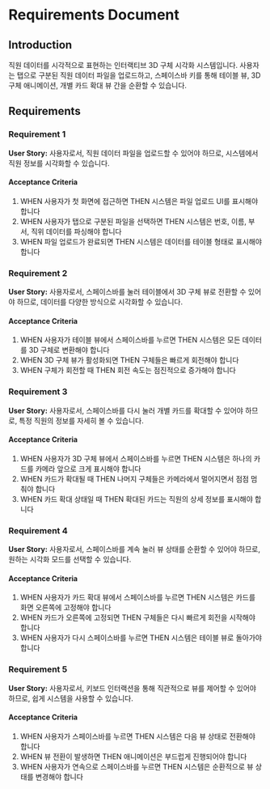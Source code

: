 # Requirements Document

## Introduction

직원 데이터를 시각적으로 표현하는 인터랙티브 3D 구체 시각화 시스템입니다. 사용자는 탭으로 구분된 직원 데이터 파일을 업로드하고, 스페이스바 키를 통해 테이블 뷰, 3D 구체 애니메이션, 개별 카드 확대 뷰 간을 순환할 수 있습니다.

## Requirements

### Requirement 1

**User Story:** 사용자로서, 직원 데이터 파일을 업로드할 수 있어야 하므로, 시스템에서 직원 정보를 시각화할 수 있습니다.

#### Acceptance Criteria

1. WHEN 사용자가 첫 화면에 접근하면 THEN 시스템은 파일 업로드 UI를 표시해야 합니다
2. WHEN 사용자가 탭으로 구분된 파일을 선택하면 THEN 시스템은 번호, 이름, 부서, 직위 데이터를 파싱해야 합니다
3. WHEN 파일 업로드가 완료되면 THEN 시스템은 데이터를 테이블 형태로 표시해야 합니다

### Requirement 2

**User Story:** 사용자로서, 스페이스바를 눌러 테이블에서 3D 구체 뷰로 전환할 수 있어야 하므로, 데이터를 다양한 방식으로 시각화할 수 있습니다.

#### Acceptance Criteria

1. WHEN 사용자가 테이블 뷰에서 스페이스바를 누르면 THEN 시스템은 모든 데이터를 3D 구체로 변환해야 합니다
2. WHEN 3D 구체 뷰가 활성화되면 THEN 구체들은 빠르게 회전해야 합니다
3. WHEN 구체가 회전할 때 THEN 회전 속도는 점진적으로 증가해야 합니다

### Requirement 3

**User Story:** 사용자로서, 스페이스바를 다시 눌러 개별 카드를 확대할 수 있어야 하므로, 특정 직원의 정보를 자세히 볼 수 있습니다.

#### Acceptance Criteria

1. WHEN 사용자가 3D 구체 뷰에서 스페이스바를 누르면 THEN 시스템은 하나의 카드를 카메라 앞으로 크게 표시해야 합니다
2. WHEN 카드가 확대될 때 THEN 나머지 구체들은 카메라에서 멀어지면서 점점 멈춰야 합니다
3. WHEN 카드 확대 상태일 때 THEN 확대된 카드는 직원의 상세 정보를 표시해야 합니다

### Requirement 4

**User Story:** 사용자로서, 스페이스바를 계속 눌러 뷰 상태를 순환할 수 있어야 하므로, 원하는 시각화 모드를 선택할 수 있습니다.

#### Acceptance Criteria

1. WHEN 사용자가 카드 확대 뷰에서 스페이스바를 누르면 THEN 시스템은 카드를 화면 오른쪽에 고정해야 합니다
2. WHEN 카드가 오른쪽에 고정되면 THEN 구체들은 다시 빠르게 회전을 시작해야 합니다
3. WHEN 사용자가 다시 스페이스바를 누르면 THEN 시스템은 테이블 뷰로 돌아가야 합니다

### Requirement 5

**User Story:** 사용자로서, 키보드 인터랙션을 통해 직관적으로 뷰를 제어할 수 있어야 하므로, 쉽게 시스템을 사용할 수 있습니다.

#### Acceptance Criteria

1. WHEN 사용자가 스페이스바를 누르면 THEN 시스템은 다음 뷰 상태로 전환해야 합니다
2. WHEN 뷰 전환이 발생하면 THEN 애니메이션은 부드럽게 진행되어야 합니다
3. WHEN 사용자가 연속으로 스페이스바를 누르면 THEN 시스템은 순환적으로 뷰 상태를 변경해야 합니다